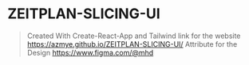 # ZEITPLAN-SLICING-UI
> Created With Create-React-App and Tailwind
> link for the website https://azmye.github.io/ZEITPLAN-SLICING-UI/
> Attribute for the Design https://www.figma.com/@mhd
